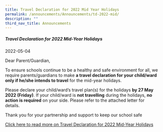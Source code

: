 ```yaml
---
title: Travel Declaration for 2022 Mid Year Holidays
permalink: /announcements/Announcements/td-2022-mid/
description: ""
third_nav_title: Announcements
---
```

##### Travel Declaration for 2022 Mid-Year Holidays

2022-05-04

Dear Parent/Guardian,  
  
To ensure schools continue to be a healthy and safe environment for all, we require parents/guardians to make **a travel declaration for your child/ward only if he/she intends to travel** for the mid-year holidays.

Please declare your child/ward’s travel plan(s) for the holidays **by 27 May 2022 (Friday)**.  If your child/ward is **not travelling** during the holidays, **no action is required** on your side.  Please refer to the attached letter for details.

Thank you for your partnership and support to keep our school safe

[Click here to read more on Travel Declaration for 2022 Mid-Year Holidays](/files/SSS_Hardcopy%20Ltr%20to%20Parents%20n%20Guardians%20Not%20Using%20PG-2022%20Mid-Year%20Hols.pdf)
